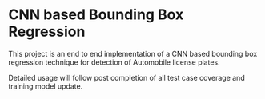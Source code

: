 # CNN based Bounding Box Regression

This project is an end to end implementation of a CNN based bounding box regression technique for detection of
Automobile license plates.

Detailed usage will follow post completion of all test case coverage and training model update.